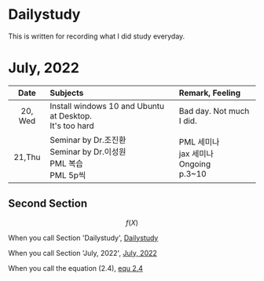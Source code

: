 # Dailystudy

This is written for recording what I did study everyday.

# July, 2022

|Date|Subjects|Remark, Feeling|
|:----:|:----|:----|
|20, Wed|Install windows 10 and Ubuntu at Desktop.<br>It's too hard|Bad day. Not much I did.|
|21,Thu|Seminar by Dr.조진환<br>Seminar by Dr.이성원<br>PML 복습<br>PML 5p씩|PML 세미나<br>jax 세미나<br>Ongoing<br>p.3~10|

## Second Section


<a id="equ2.4"></a>
$$
f(X) \tag{2.4}
$$



When you call Section 'Dailystudy', [Dailystudy](#dailystudy)

When you call Section 'July, 2022', [July, 2022](#july-2022)

When you call the equation (2.4), [equ 2.4](#equ2.4)